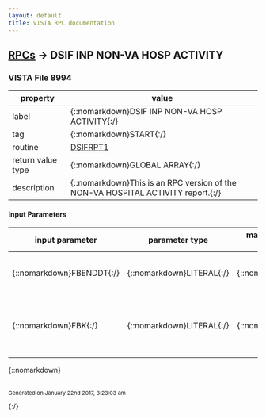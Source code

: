 ```yaml
---
layout: default
title: VISTA RPC documentation
---
```




## [RPCs](TableOfContent.md) &#8594; DSIF INP NON-VA HOSP ACTIVITY 



### VISTA File 8994 


 property | value 
--- | --- 
 label | {::nomarkdown}DSIF INP NON-VA HOSP ACTIVITY{:/}
 tag | {::nomarkdown}START{:/}
 routine | [DSIFRPT1](http://code.osehra.org/dox/Routine_DSIFRPT1_source.html)
 return value type | {::nomarkdown}GLOBAL ARRAY{:/}
 description | {::nomarkdown}This is an RPC version of the NON-VA HOSPITAL ACTIVITY report.{:/}

#### Input Parameters

| input parameter | parameter type | maximum data length | required | description | 
| --- | --- | --- | --- | --- | 
| {::nomarkdown}FBENDDT{:/} | {::nomarkdown}LITERAL{:/} | {::nomarkdown}7{:/} | {::nomarkdown}true{:/} | {::nomarkdown}Last Day of the Month for the report (Required, FileMan format){:/} | 
| {::nomarkdown}FBK{:/} | {::nomarkdown}LITERAL{:/} | {::nomarkdown}1{:/} | {::nomarkdown}true{:/} | {::nomarkdown}Report Hospital Type (Required, 1 = Public Hospital, 2 = Private Hospital, 3 = Federal Hospital){:/} | 

{::nomarkdown} <br/><br/><p style="font-size: 11px">Generated on January 22nd 2017, 3:23:03 am</p>{:/}